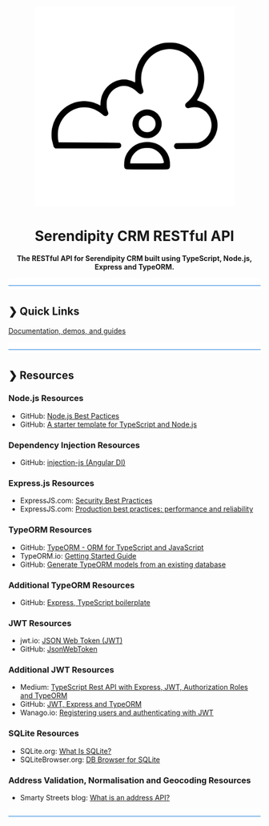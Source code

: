 <p align="center">
  <img src="./serendipity-logo.svg" alt="Serendipity" width="400"/>
</p>

<h1 align="center">Serendipity CRM RESTful API</h1>

<p align="center">
  <b>The RESTful API for Serendipity CRM built using TypeScript, Node.js, Express and TypeORM.</b></br>
</p>

![divider](./divider.png)

## ❯ Quick Links

[Documentation, demos, and guides](docs/README.md)

![divider](./divider.png)

## ❯ Resources

### Node.js Resources

* GitHub: [Node.js Best Pactices](https://github.com/i0natan/nodebestpractices)
* GitHub: [A starter template for TypeScript and Node.js](https://github.com/microsoft/TypeScript-Node-Starter)

### Dependency Injection Resources

* GitHub: [injection-js (Angular DI)](https://github.com/mgechev/injection-js)

### Express.js Resources

* ExpressJS.com: [Security Best Practices](https://expressjs.com/en/advanced/best-practice-security.html)
* ExpressJS.com: [Production best practices: performance and reliability](https://expressjs.com/en/advanced/best-practice-performance.html)

### TypeORM Resources

* GitHub: [TypeORM - ORM for TypeScript and JavaScript](https://github.com/typeorm/typeorm)
* TypeORM.io: [Getting Started Guide](https://typeorm.io/#/)
* GitHub: [Generate TypeORM models from an existing database](https://github.com/Kononnable/typeorm-model-generator)

### Additional TypeORM Resources

* GitHub: [Express, TypeScript boilerplate](https://github.com/w3tecch/express-typescript-boilerplate)

### JWT Resources

* jwt.io: [JSON Web Token (JWT)](https://jwt.io/)
* GitHub: [JsonWebToken](https://github.com/auth0/node-jsonwebtoken)

### Additional JWT Resources

* Medium: [TypeScript Rest API with Express, JWT, Authorization Roles and TypeORM](https://medium.com/javascript-in-plain-english/creating-a-rest-api-with-jwt-authentication-and-role-based-authorization-using-typescript-fbfa3cab22a4)
* GitHub: [JWT, Express and TypeORM](https://github.com/andregardi/jwt-express-typeorm)
* Wanago.io: [Registering users and authenticating with JWT](https://wanago.io/2018/12/24/typescript-express-registering-authenticating-jwt/)

### SQLite Resources

* SQLite.org: [What Is SQLite?](https://www.sqlite.org/index.html)
* SQLiteBrowser.org: [DB Browser for SQLite](https://sqlitebrowser.org/dl/)

### Address Validation, Normalisation and Geocoding Resources

* Smarty Streets blog: [What is an address API?](https://smartystreets.com/articles/address-apis)

![divider](./divider.png)
